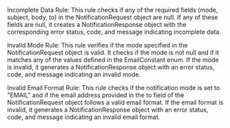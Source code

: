 Incomplete Data Rule: 
             This rule checks if any of the required fields (mode, subject, body, to) in the NotificationRequest object are null. If any of these fields are null, it creates a NotificationResponse object with the corresponding error status, code, and message indicating incomplete data.

Invalid Mode Rule:
            This rule verifies if the mode specified in the NotificationRequest object is valid. It checks if the mode is not null and if it matches any of the values defined in the EmailConstant enum. If the mode is invalid, it generates a NotificationResponse object with an error status, code, and message indicating an invalid mode.
            
Invalid Email Format Rule:
            This rule checks if the notification mode is set to "EMAIL" and if the email address provided in the to field of the NotificationRequest object follows a valid email format. If the email format is invalid, it generates a NotificationResponse object with an error status, code, and message indicating an invalid email format.
